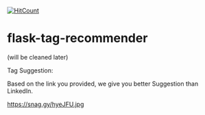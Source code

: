 [![HitCount](http://hits.dwyl.io/teamtact/https://github.com/teamtact/flask-tag-recommender.svg)](http://hits.dwyl.io/teamtact/https://github.com/teamtact/flask-tag-recommender)

# flask-tag-recommender

(will be cleaned later)

Tag Suggestion:

Based on the link you provided, we give you better Suggestion than LinkedIn.

https://snag.gy/hyeJFU.jpg

